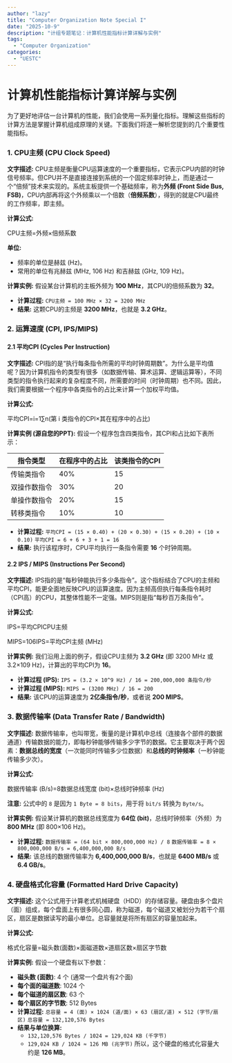```yaml
---
author: "lazy"
title: "Computer Organization Note Special I"
date: "2025-10-9"
description: "计组专题笔记：计算机性能指标计算详解与实例"
tags:
  - "Computer Organization"
categories:
  - "UESTC"
---
```


# 计算机性能指标计算详解与实例

为了更好地评估一台计算机的性能，我们会使用一系列量化指标。理解这些指标的计算方法是掌握计算机组成原理的关键。下面我们将逐一解析您提到的几个重要性能指标。

### 1. CPU主频 (CPU Clock Speed)

**文字描述:** CPU主频是衡量CPU运算速度的一个重要指标，它表示CPU内部的时钟信号频率。但CPU并不是直接连接到系统的一个固定频率时钟上，而是通过一个“倍频”技术来实现的。系统主板提供一个基础频率，称为**外频 (Front Side Bus, FSB)**，CPU内部再将这个外频乘以一个倍数（**倍频系数**），得到的就是CPU最终的工作频率，即主频。

**计算公式:**

CPU主频=外频×倍频系数

**单位:**

- 频率的单位是赫兹 (Hz)。
- 常用的单位有兆赫兹 (MHz, 106 Hz) 和吉赫兹 (GHz, 109 Hz)。

**计算实例:** 假设某台计算机的主板外频为 **100 MHz**，其CPU的倍频系数为 **32**。

- **计算过程:** `CPU主频 = 100 MHz × 32 = 3200 MHz`
- **结果:** 这颗CPU的主频是 **3200 MHz**，也就是 **3.2 GHz**。

### 2. 运算速度 (CPI, IPS/MIPS)

#### 2.1 平均CPI (Cycles Per Instruction)

**文字描述:** CPI指的是“执行每条指令所需的平均时钟周期数”。为什么是平均值呢？因为计算机指令的类型有很多（如数据传输、算术运算、逻辑运算等），不同类型的指令执行起来的复杂程度不同，所需要的时间（时钟周期）也不同。因此，我们需要根据一个程序中各类指令的占比来计算一个加权平均值。

**计算公式:**

平均CPI=i=1∑n(第 i 类指令的CPI×其在程序中的占比)

**计算实例 (源自您的PPT):** 假设一个程序包含四类指令，其CPI和占比如下表所示：

| 指令类型     | 在程序中的占比 | 该类指令的CPI |
| ------------ | -------------- | ------------- |
| 传输类指令   | 40%            | 15            |
| 双操作数指令 | 30%            | 20            |
| 单操作数指令 | 20%            | 15            |
| 转移类指令   | 10%            | 10            |

- **计算过程:** `平均CPI = (15 × 0.40) + (20 × 0.30) + (15 × 0.20) + (10 × 0.10)` `平均CPI = 6 + 6 + 3 + 1 = 16`
- **结果:** 执行该程序时，CPU平均执行一条指令需要 **16** 个时钟周期。

#### 2.2 IPS / MIPS (Instructions Per Second)

**文字描述:** IPS指的是“每秒钟能执行多少条指令”。这个指标结合了CPU的主频和平均CPI，能更全面地反映CPU的运算速度。因为主频高但执行每条指令耗时（CPI高）的CPU，其整体性能不一定强。MIPS则是指“每秒百万条指令”。

**计算公式:**

IPS=平均CPICPU主频

MIPS=106IPS=平均CPI主频 (MHz)

**计算实例:** 我们沿用上面的例子，假设CPU主频为 **3.2 GHz** (即 3200 MHz 或 3.2×109 Hz)，计算出的平均CPI为 **16**。

- **计算过程 (IPS):** `IPS = (3.2 × 10^9 Hz) / 16 = 200,000,000 条指令/秒`
- **计算过程 (MIPS):** `MIPS = (3200 MHz) / 16 = 200`
- **结果:** 该CPU的运算速度为 **2亿条指令/秒**，或者说 **200 MIPS**。

### 3. 数据传输率 (Data Transfer Rate / Bandwidth)

**文字描述:** 数据传输率，也叫带宽，衡量的是计算机中总线（连接各个部件的数据通道）传输数据的能力，即每秒钟能够传输多少字节的数据。它主要取决于两个因素：**数据总线的宽度**（一次能同时传输多少位数据）和**总线的时钟频率**（一秒钟能传输多少次）。

**计算公式:**

数据传输率 (B/s)=8数据总线宽度 (bit)×总线时钟频率 (Hz)

**注意:** 公式中的 `8` 是因为 `1 Byte = 8 bits`，用于将 `bit/s` 转换为 `Byte/s`。

**计算实例:** 假设某计算机的数据总线宽度为 **64位 (bit)**，总线时钟频率（外频）为 **800 MHz** (即 800×106 Hz)。

- **计算过程:** `数据传输率 = (64 bit × 800,000,000 Hz) / 8` `数据传输率 = 8 × 800,000,000 B/s = 6,400,000,000 B/s`
- **结果:** 该总线的数据传输率为 **6,400,000,000 B/s**，也就是 **6400 MB/s** 或 **6.4 GB/s**。

### 4. 硬盘格式化容量 (Formatted Hard Drive Capacity)

**文字描述:** 这个公式用于计算老式机械硬盘（HDD）的存储容量。硬盘由多个盘片（面）组成，每个盘面上有很多同心圆，称为磁道，每个磁道又被划分为若干个扇区，扇区是数据读写的最小单位。总容量就是将所有扇区的容量加起来。

**计算公式:**

格式化容量=磁头数(面数)×面磁道数×道扇区数×扇区字节数

**计算实例:** 假设一个硬盘有以下参数：

- **磁头数 (面数)**: 4 个 (通常一个盘片有2个面)
- **每个面的磁道数**: 1024 个
- **每个磁道的扇区数**: 63 个
- **每个扇区的字节数**: 512 Bytes
- **计算过程:** `总容量 = 4 (面) × 1024 (道/面) × 63 (扇区/道) × 512 (字节/扇区)` `总容量 = 132,120,576 Bytes`
- **结果与单位换算:**
  - `132,120,576 Bytes / 1024 = 129,024 KB (千字节)`
  - `129,024 KB / 1024 ≈ 126 MB (兆字节)` 所以，这个硬盘的格式化容量大约是 **126 MB**。